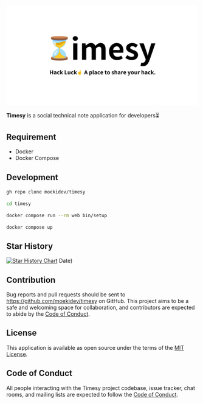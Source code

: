 ![Timesy](./public/ogp.png)

**Timesy** is a social technical note application for developers⏳

## Requirement

- Docker
- Docker Compose

## Development

```sh
gh repo clone moekidev/timesy
```

```sh
cd timesy
```

```sh
docker compose run --rm web bin/setup
```

```sh
docker compose up
```

## Star History

[![Star History Chart](https://api.star-history.com/svg?repos=moekidev/timesy&type=Date)](https://star-history.com/#moekidev/timesy&) Date)

## Contribution

Bug reports and pull requests should be sent to https://github.com/moekidev/timesy on GitHub. This project aims to be a safe and welcoming space for collaboration, and contributors are expected to abide by the [Code of Conduct](https://github.com/moekidev/timesy/blob/main/CODE_OF_CONDUCT.md).

## License

This application is available as open source under the terms of the [MIT License](https://opensource.org/licenses/MIT).

## Code of Conduct

All people interacting with the Timesy project codebase, issue tracker, chat rooms, and mailing lists are expected to follow the [Code of Conduct](https://github.com/moekidev/timesy/blob/main/CODE_OF_CONDUCT.md).

